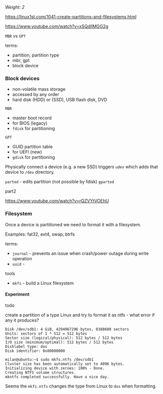 _Weight: 2_

https://linux1st.com/1041-create-partitions-and-filesystems.html

https://www.youtube.com/watch?v=xSQdIIMGG2g

`MBR` vs `GPT`

terms:
- partition, partition type
- mbr, gpt
- block device

### Block devices

- non-volatile mass storage
- accessed by any order
- hard disk (HDD) or (SSD), USB flash disk, DVD


`MBR` 
- master boot record
- for BIOS (legacy)
- `fdisk` for partitioning

`GPT`
- GUID partition table
- for UEFI (new)
- `gdisk`  for partitioning

Physically connect a device (e.g. a new SSD) triggers `udev` which adds that device to `/dev` directory.

`parted`  - edits partition (not possible by fdisk)
`gparted`


part2

https://www.youtube.com/watch?v=rQZVYtVOEhU

### Filesystem

Once a device is partitioned we need to format it with a filesystem.

Examples: fat32, ext4, swap, btrfs

terms:
- `journal` - prevents an issue when crash/power outage during write operation
- `uuid` - 

tools

- `mkfs` - build a Linux filesystem




#### Experiment

todo

create a partition of a type Linux and try to format it as ntfs - what error if any it produces?

```
Disk /dev/sdb1: 4 GiB, 4294967296 bytes, 8388608 sectors
Units: sectors of 1 * 512 = 512 bytes
Sector size (logical/physical): 512 bytes / 512 bytes
I/O size (minimum/optimal): 512 bytes / 512 bytes
Disklabel type: dos
Disk identifier: 0x00000000
```

```
milan@ubuntu:~$ sudo mkfs.ntfs /dev/sdb1 
Cluster size has been automatically set to 4096 bytes.
Initializing device with zeroes: 100% - Done.
Creating NTFS volume structures.
mkntfs completed successfully. Have a nice day.
```

Seems the `mkfs.ntfs` changes the type from Linux to `dos` when formatting.
